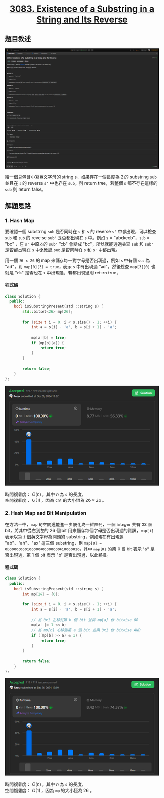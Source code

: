 # <center> [3083. Existence of a Substring in a String and Its Reverse](https://leetcode.com/problems/existence-of-a-substring-in-a-string-and-its-reverse/description/) </center>

## 題目敘述

[![](https://raw.githubusercontent.com/reese60525/ForPicGo/main/Pictures/20241226124935733.png)](https://raw.githubusercontent.com/reese60525/ForPicGo/main/Pictures/20241226124935733.png)

給一個只包含小寫英文字母的 string `s`，如果存在一個長度為 2 的 substring `sub` 並且在 `s` 的 reverse `s'` 中也存在 `sub`，則 return true，若整個 `s` 都不存在這樣的 `sub` 則 return false。

## 解題思路

### 1. Hash Map

要確認一個 substring `sub` 是否同時在 `s` 和 `s` 的 reverse `s'` 中都出現，可以檢查 `sub` 和 `sub` 的 reverse `sub'` 是否都出現在 `s` 中。例如 `s` = "abckecb"，`sub` = "bc" ，在 `s'` 中原本的 `sub'` "cb" 會變成 "bc"，所以就能透過檢查 `sub` 和 `sub'` 是否都出現在 `s` 中來確認 `sub` 是否同時在 `s` 和 `s'` 中都出現。

用一個 `26 x 26` 的 map 來儲存每一對字母是否出現過，例如 `s` 中有個 `sub` 為 "ad"，則 `map[0][3] = true`，表示 `s` 中有出現過 "ad"，然後檢查 `map[3][0]` 也就是 "da" 是否也在 `s` 中出現過，若都出現過則 return true。

#### 程式碼

```cpp {.line-numbers}
class Solution {
  public:
    bool isSubstringPresent(std ::string s) {
        std::bitset<26> mp[26];

        for (size_t i = 0; i < s.size() - 1; ++i) {
            int a = s[i] - 'a', b = s[i + 1] - 'a';

            mp[a][b] = true;
            if (mp[b][a]) {
                return true;
            }
        }

        return false;
    }
};
```

[![](https://raw.githubusercontent.com/reese60525/ForPicGo/main/Pictures/20241226132308376.png)](https://raw.githubusercontent.com/reese60525/ForPicGo/main/Pictures/20241226132308376.png)

時間複雜度： $O(n)$ ，其中 $n$ 為 `s` 的長度。  
空間複雜度： $O(1)$ ，因為 `cnt` 的大小恆為 $26 \times 26$ 。

### 2. Hash Map and Bit Manipulation

在方法一中，`map` 的空間還能進一步優化成一維陣列，一個 integer 共有 32 個 bit，將其中從右到左的 26 個 bit 用來儲存每個字母是否出現過的資訊，`map[i]` 表示以第 `i` 個英文字母為開頭的 substring，例如現在有出現過 "ab"、"ah"、"ax" 這三個 substring，則 `map[0] = 0b00000000100000000000000010000010`，其中 `map[0]` 的第 0 個 bit 表示 "a" 是否出現過，第 1 個 bit 表示 "b" 是否出現過，以此類推。

#### 程式碼

```cpp {.line-numbers}
class Solution {
  public:
    bool isSubstringPresent(std ::string s) {
        int mp[26] = {0};

        for (size_t i = 0; i < s.size() - 1; ++i) {
            int a = s[i] - 'a', b = s[i + 1] - 'a';

            // 將 0x1 左移到第 b 個 bit 並與 mp[a] 做 bitwise OR
            mp[a] |= 1 << b;
            // 將 mp[b] 右移到第 a 個 bit 並與 0x1 做 bitwise AND
            if ((mp[b] >> a) & 1) {
                return true;
            }
        }

        return false;
    }
};
```

[![](https://raw.githubusercontent.com/reese60525/ForPicGo/main/Pictures/20241226132215449.png)](https://raw.githubusercontent.com/reese60525/ForPicGo/main/Pictures/20241226132215449.png)

時間複雜度： $O(n)$ ，其中 $n$ 為 `s` 的長度。  
空間複雜度： $O(1)$ ，因為 `mp` 的大小恆為 $26$ 。
